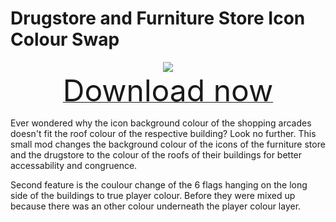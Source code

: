 # Drugstore and Furniture Store Icon Colour Swap

<div align=center><img src="_media/Anno1800/mod_banners/smallmodscollection/banner8.png"/></div>

<div align=center><a href="https://github.com/Taludas/SmallModsCollection/releases/latest/download/DrugstoreFurnitureStoreIconColourSwap.zip"> <font size="40">Download now</font></a></div>

Ever wondered why the icon background colour of the shopping arcades doesn't fit the roof colour of the respective building? Look no further. This small mod changes the background colour of the icons of the furniture store and the drugstore to the colour of the roofs of their buildings for better accessability and congruence.

Second feature is the coulour change of the 6 flags hanging on the long side of the buildings to true player colour. Before they were mixed up because there was an other colour underneath the player colour layer.